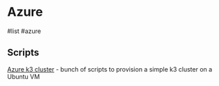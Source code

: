 # Azure
#list #azure

## Scripts
[Azure k3 cluster](https://github.com/rcarmo/azure-k3s-cluster) - bunch of scripts to provision a simple k3 cluster on a Ubuntu VM 